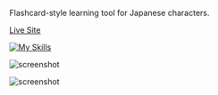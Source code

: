 Flashcard-style learning tool for Japanese characters.

[Live Site](https://japanese-kana.vercel.app/)

[![My Skills](https://skillicons.dev/icons?i=react,firebase)](https://skillicons.dev)

![screenshot](https://github.com/obdwinston/japanese-kana/assets/104728656/6d47876c-7024-4662-86bb-c562c5e12e64)

![screenshot](https://github.com/obdwinston/japanese-kana/assets/104728656/08d921ac-5be9-45a7-9b8e-77c484f2216a)
